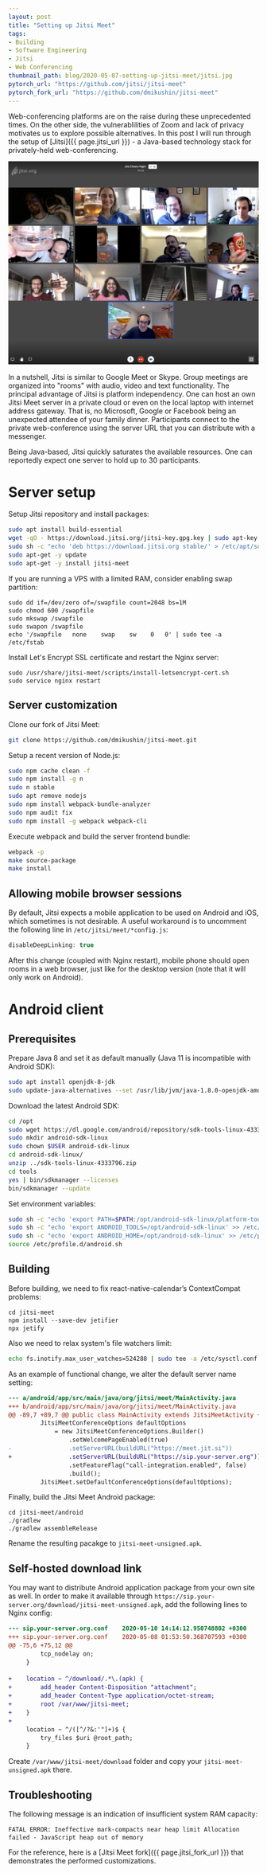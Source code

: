 ```yaml
---
layout: post
title: "Setting up Jitsi Meet"
tags:
- Building
- Software Engineering
- Jitsi
- Web Conferencing
thumbnail_path: blog/2020-05-07-setting-up-jitsi-meet/jitsi.jpg
pytorch_url: "https://github.com/jitsi/jitsi-meet"
pytorch_fork_url: "https://github.com/dmikushin/jitsi-meet"
---
```


Web-conferencing platforms are on the raise during these unprecedented times. On the other side, the vulnerablilities of Zoom and lack of privacy motivates us to explore possible alternatives. In this post I will run through the setup of [Jitsi]({{ page.jitsi_url }}) - a Java-based technology stack for privately-held web-conferencing.

![alt text](\assets\img\blog\2020-05-07-setting-up-jitsi-meet\jitsi_window.jpg)

In a nutshell, Jitsi is similar to Google Meet or Skype. Group meetings are organized into "rooms" with audio, video and text functionality. The principal advantage of Jitsi is platform independency. One can host an own Jitsi Meet server in a private cloud or even on the local laptop with internet address gateway. That is, no Microsoft, Google or Facebook being an unexpected attendee of your family dinner. Participants connect to the private web-conference using the server URL that you can distribute with a messenger.

Being Java-based, Jitsi quickly saturates the available resources. One can reportedly expect one server to hold up to 30 participants.   

# Server setup

Setup Jitsi repository and install packages:

```sh
sudo apt install build-essential
wget -qO - https://download.jitsi.org/jitsi-key.gpg.key | sudo apt-key add -
sudo sh -c "echo 'deb https://download.jitsi.org stable/' > /etc/apt/sources.list.d/jitsi-stable.list"
sudo apt-get -y update
sudo apt-get -y install jitsi-meet
```

If you are running a VPS with a limited RAM, consider enabling swap partition:

```
sudo dd if=/dev/zero of=/swapfile count=2048 bs=1M
sudo chmod 600 /swapfile
sudo mkswap /swapfile
sudo swapon /swapfile
echo '/swapfile   none    swap    sw    0   0' | sudo tee -a /etc/fstab
```

Install Let's Encrypt SSL certificate and restart the Nginx server:

```
sudo /usr/share/jitsi-meet/scripts/install-letsencrypt-cert.sh
sudo service nginx restart
```

## Server customization

Clone our fork of Jitsi Meet:

```sh
git clone https://github.com/dmikushin/jitsi-meet.git
```

Setup a recent version of Node.js:

```sh
sudo npm cache clean -f
sudo npm install -g n
sudo n stable
sudo apt remove nodejs
sudo npm install webpack-bundle-analyzer
sudo npm audit fix
sudo npm install -g webpack webpack-cli
```

Execute webpack and build the server frontend bundle:

```sh
webpack -p
make source-package
make install
```

## Allowing mobile browser sessions

By default, Jitsi expects a mobile application to be used on Android and iOS, which sometimes is not desirable. A useful workaround is to uncomment the following line in `/etc/jitsi/meet/*config.js`:

```java
disableDeepLinking: true
```

After this change (coupled with Nginx restart), mobile phone should open rooms in a web browser, just like for the desktop version (note that it will only work on Android).

# Android client

## Prerequisites

Prepare Java 8 and set it as default manually (Java 11 is incompatible with Android SDK):

```sh
sudo apt install openjdk-8-jdk
sudo update-java-alternatives --set /usr/lib/jvm/java-1.8.0-openjdk-amd64
``` 

Download the latest Android SDK:

```sh
cd /opt
sudo wget https://dl.google.com/android/repository/sdk-tools-linux-4333796.zip
sudo mkdir android-sdk-linux
sudo chown $USER android-sdk-linux
cd android-sdk-linux/
unzip ../sdk-tools-linux-4333796.zip 
cd tools
yes | bin/sdkmanager --licenses
bin/sdkmanager --update
```

Set environment variables:

```sh
sudo sh -c "echo 'export PATH=$PATH:/opt/android-sdk-linux/platform-tools' >> /etc/profile.d/android.sh"
sudo sh -c "echo 'export ANDROID_TOOLS=/opt/android-sdk-linux' >> /etc/profile.d/android.sh"
sudo sh -c "echo 'export ANDROID_HOME=/opt/android-sdk-linux' >> /etc/profile.d/android.sh"
source /etc/profile.d/android.sh
```

## Building

Before building, we need to fix react-native-calendar’s ContextCompat problems:

```
cd jitsi-meet
npm install --save-dev jetifier
npx jetify
```

Also we need to relax system's file watchers limit:

```sh
echo fs.inotify.max_user_watches=524288 | sudo tee -a /etc/sysctl.conf && sudo sysctl -p
```

As an example of functional change, we alter the default server name setting:

```diff
--- a/android/app/src/main/java/org/jitsi/meet/MainActivity.java
+++ b/android/app/src/main/java/org/jitsi/meet/MainActivity.java
@@ -89,7 +89,7 @@ public class MainActivity extends JitsiMeetActivity {
         JitsiMeetConferenceOptions defaultOptions
             = new JitsiMeetConferenceOptions.Builder()
                 .setWelcomePageEnabled(true)
-                .setServerURL(buildURL("https://meet.jit.si"))
+                .setServerURL(buildURL("https://sip.your-server.org"))
                 .setFeatureFlag("call-integration.enabled", false)
                 .build();
         JitsiMeet.setDefaultConferenceOptions(defaultOptions);
```

Finally, build the Jitsi Meet Android package:

```
cd jitsi-meet/android
./gradlew
./gradlew assembleRelease
```

Rename the resulting pacakge to `jitsi-meet-unsigned.apk`.

## Self-hosted download link

You may want to distribute Android application package from your own site as well. In order to make it available through `https://sip.your-server.org/download/jitsi-meet-unsigned.apk`, add the following lines to Nginx config:

```diff
--- sip.your-server.org.conf	2020-05-10 14:14:12.950748802 +0300
+++ sip.your-server.org.conf	2020-05-08 01:53:50.368707593 +0300
@@ -75,6 +75,12 @@
         tcp_nodelay on;
     }
 
+    location ~ ^/download/.*\.(apk) {
+        add_header Content-Disposition "attachment";
+        add_header Content-Type application/octet-stream;
+        root /var/www/jitsi-meet;
+    }
+
     location ~ ^/([^/?&:'"]+)$ {
         try_files $uri @root_path;
     }
```

Create `/var/www/jitsi-meet/download` folder and copy your `jitsi-meet-unsigned.apk` there.

## Troubleshooting

The following message is an indication of insufficient system RAM capacity:

```
FATAL ERROR: Ineffective mark-compacts near heap limit Allocation failed - JavaScript heap out of memory
```

For the reference, here is a [Jitsi Meet fork]({{ page.jitsi_fork_url }}) that demonstrates the performed customizations.

